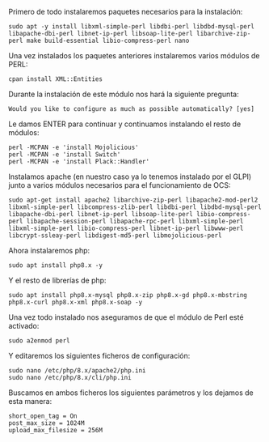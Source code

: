 Primero de todo instalaremos paquetes necesarios para la instalación:
```
sudo apt -y install libxml-simple-perl libdbi-perl libdbd-mysql-perl libapache-dbi-perl libnet-ip-perl libsoap-lite-perl libarchive-zip-perl make build-essential libio-compress-perl nano 
```
Una vez instalados los paquetes anteriores instalaremos varios módulos de PERL:
```
cpan install XML::Entities 
```
Durante la instalación de este módulo nos hará la siguiente pregunta: 

```Would you like to configure as much as possible automatically? [yes]```

Le damos ENTER para continuar y continuamos instalando el resto de módulos:
```
perl -MCPAN -e 'install Mojolicious' 
perl -MCPAN -e 'install Switch' 
perl -MCPAN -e 'install Plack::Handler' 
```
Instalamos apache (en nuestro caso ya lo tenemos instalado por el GLPI) junto a varios módulos necesarios para el funcionamiento de OCS:
```
sudo apt-get install apache2 libarchive-zip-perl libapache2-mod-perl2 libxml-simple-perl libcompress-zlib-perl libdbi-perl libdbd-mysql-perl libapache-dbi-perl libnet-ip-perl libsoap-lite-perl libio-compress-perl libapache-session-perl libapache-rpc-perl libxml-simple-perl libxml-simple-perl libio-compress-perl libnet-ip-perl libwww-perl libcrypt-ssleay-perl libdigest-md5-perl libmojolicious-perl
```
Ahora instalaremos php:
```
sudo apt install php8.x -y
```
Y el resto de librerías de php:
```
sudo apt install php8.x-mysql php8.x-zip php8.x-gd php8.x-mbstring php8.x-curl php8.x-xml php8.x-soap -y 
```
Una vez todo instalado nos aseguramos de que el módulo de Perl esté activado:
```
sudo a2enmod perl 
```
Y editaremos los siguientes ficheros de configuración:
```
sudo nano /etc/php/8.x/apache2/php.ini
sudo nano /etc/php/8.x/cli/php.ini
```
Buscamos en ambos ficheros los siguientes parámetros y los dejamos de esta manera:
```
short_open_tag = On 
post_max_size = 1024M 
upload_max_filesize = 256M
```



